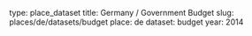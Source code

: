 type: place_dataset
title: Germany / Government Budget
slug: places/de/datasets/budget
place: de
dataset: budget
year: 2014
